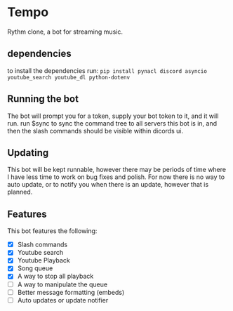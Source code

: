 # Tempo
 Rythm clone, a bot for streaming music.

## dependencies
to install the dependencies run:
`pip install pynacl discord asyncio youtube_search youtube_dl python-dotenv`

## Running the bot

The bot will prompt you for a token, supply your bot token to it, and it will run. run $sync to sync the command tree to all servers this bot is in, and then the slash commands should be visible within dicords ui.

## Updating

This bot will be kept runnable, however there may be periods of time where I have less time to work on bug fixes and polish. For now there is no way to auto update, or to notify you when there is an update, however that is planned.

## Features

This bot features the following:

- [X] Slash commands
- [X] Youtube search
- [X] Youtube Playback
- [X] Song queue 
- [X] A way to stop all playback
- [ ] A way to manipulate the queue
- [ ] Better message formatting (embeds)
- [ ] Auto updates or update notifier
